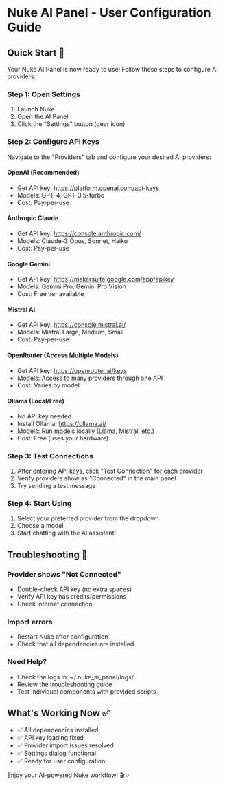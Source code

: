 # Nuke AI Panel - User Configuration Guide

## Quick Start 🚀

Your Nuke AI Panel is now ready to use! Follow these steps to configure AI providers:

### Step 1: Open Settings
1. Launch Nuke
2. Open the AI Panel
3. Click the "Settings" button (gear icon)

### Step 2: Configure API Keys
Navigate to the "Providers" tab and configure your desired AI providers:

#### OpenAI (Recommended)
- Get API key: https://platform.openai.com/api-keys
- Models: GPT-4, GPT-3.5-turbo
- Cost: Pay-per-use

#### Anthropic Claude
- Get API key: https://console.anthropic.com/
- Models: Claude-3 Opus, Sonnet, Haiku
- Cost: Pay-per-use

#### Google Gemini
- Get API key: https://makersuite.google.com/app/apikey
- Models: Gemini Pro, Gemini Pro Vision
- Cost: Free tier available

#### Mistral AI
- Get API key: https://console.mistral.ai/
- Models: Mistral Large, Medium, Small
- Cost: Pay-per-use

#### OpenRouter (Access Multiple Models)
- Get API key: https://openrouter.ai/keys
- Models: Access to many providers through one API
- Cost: Varies by model

#### Ollama (Local/Free)
- No API key needed
- Install Ollama: https://ollama.ai/
- Models: Run models locally (Llama, Mistral, etc.)
- Cost: Free (uses your hardware)

### Step 3: Test Connections
1. After entering API keys, click "Test Connection" for each provider
2. Verify providers show as "Connected" in the main panel
3. Try sending a test message

### Step 4: Start Using
1. Select your preferred provider from the dropdown
2. Choose a model
3. Start chatting with the AI assistant!

## Troubleshooting 🔧

### Provider shows "Not Connected"
- Double-check API key (no extra spaces)
- Verify API key has credits/permissions
- Check internet connection

### Import errors
- Restart Nuke after configuration
- Check that all dependencies are installed

### Need Help?
- Check the logs in: ~/.nuke_ai_panel/logs/
- Review the troubleshooting guide
- Test individual components with provided scripts

## What's Working Now ✅
- ✅ All dependencies installed
- ✅ API key loading fixed
- ✅ Provider import issues resolved
- ✅ Settings dialog functional
- ✅ Ready for user configuration

Enjoy your AI-powered Nuke workflow! 🎬✨

